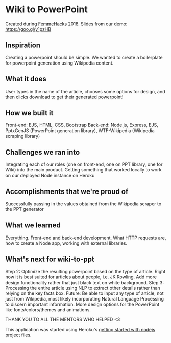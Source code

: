 # Wiki to PowerPoint
Created during [FemmeHacks](femmehacks.io) 2018.
Slides from our demo: https://goo.gl/y1pzHB
## Inspiration
Creating a powerpoint should be simple. We wanted to create a boilerplate for powerpoint generation using Wikipedia content.

## What it does
User types in the name of the article, chooses some options for design, and then clicks download to get their generated powerpoint!

## How we built it
Front-end: EJS, HTML, CSS, Bootstrap
Back-end: Node.js, Express, EJS, PptxGenJS (PowerPoint generation library), WTF-Wikipedia (Wikipedia scraping library)

## Challenges we ran into
Integrating each of our roles (one on front-end, one on PPT library, one for Wiki) into the main product.
Getting something that worked locally to work on our deployed Node instance on Heroku

## Accomplishments that we're proud of
Successfully passing in the values obtained from the Wikipedia scraper to the PPT generator

## What we learned
Everything. Front-end and back-end development. What HTTP requests are, how to create a Node app, working with external libraries.

## What's next for wiki-to-ppt
Step 2: Optimize the resulting powerpoint based on the type of article. Right now it is best suited for articles about people, i.e. JK Rowling. Add more design functionality rather that just black text on white background.
Step 3: Processing the entire article using NLP to extract other details rather than relying on the key facts box.
Future: Be able to input any type of article, not just from Wikipedia, most likely incorporating Natural Language Processing to discern important information. More design options for the PowerPoint like fonts/colors/themes and animations.

THANK YOU TO ALL THE MENTORS WHO HELPED <3


This application was started using Heroku's [getting started with nodejs](https://devcenter.heroku.com/articles/getting-started-with-nodejs) project files. 

